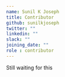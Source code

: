 ```yaml
---
name: Sunil K Joseph
title: Contributor
github: sunilkjoseph
twitter: ""
linkedin: ""
slack: ""
joining_date: ""
role : contributor
---
```


Still waiting for this
